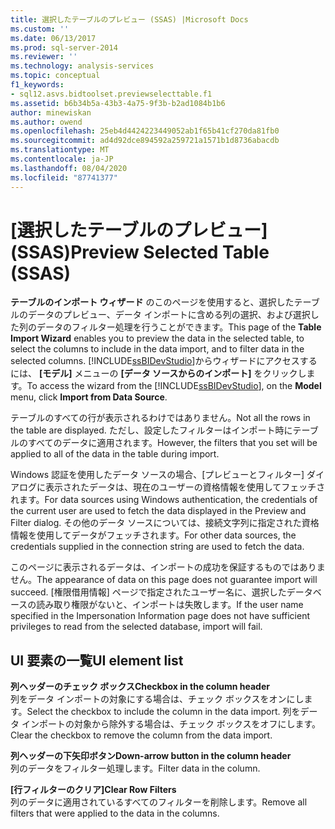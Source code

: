```yaml
---
title: 選択したテーブルのプレビュー (SSAS) |Microsoft Docs
ms.custom: ''
ms.date: 06/13/2017
ms.prod: sql-server-2014
ms.reviewer: ''
ms.technology: analysis-services
ms.topic: conceptual
f1_keywords:
- sql12.asvs.bidtoolset.previewselecttable.f1
ms.assetid: b6b34b5a-43b3-4a75-9f3b-b2ad1084b1b6
author: minewiskan
ms.author: owend
ms.openlocfilehash: 25eb4d4424223449052ab1f65b41cf270da81fb0
ms.sourcegitcommit: ad4d92dce894592a259721a1571b1d8736abacdb
ms.translationtype: MT
ms.contentlocale: ja-JP
ms.lasthandoff: 08/04/2020
ms.locfileid: "87741377"
---
```

# <a name="preview-selected-table-ssas"></a><span data-ttu-id="34f29-102">[選択したテーブルのプレビュー] (SSAS)</span><span class="sxs-lookup"><span data-stu-id="34f29-102">Preview Selected Table (SSAS)</span></span>
  <span data-ttu-id="34f29-103">**テーブルのインポート ウィザード** のこのページを使用すると、選択したテーブルのデータのプレビュー、データ インポートに含める列の選択、および選択した列のデータのフィルター処理を行うことができます。</span><span class="sxs-lookup"><span data-stu-id="34f29-103">This page of the **Table Import Wizard** enables you to preview the data in the selected table, to select the columns to include in the data import, and to filter data in the selected columns.</span></span> <span data-ttu-id="34f29-104">[!INCLUDE[ssBIDevStudio](../includes/ssbidevstudio-md.md)]からウィザードにアクセスするには、 **[モデル]** メニューの **[データ ソースからのインポート]** をクリックします。</span><span class="sxs-lookup"><span data-stu-id="34f29-104">To access the wizard from the [!INCLUDE[ssBIDevStudio](../includes/ssbidevstudio-md.md)], on the **Model** menu, click **Import from Data Source**.</span></span>  
  
 <span data-ttu-id="34f29-105">テーブルのすべての行が表示されるわけではありません。</span><span class="sxs-lookup"><span data-stu-id="34f29-105">Not all the rows in the table are displayed.</span></span> <span data-ttu-id="34f29-106">ただし、設定したフィルターはインポート時にテーブルのすべてのデータに適用されます。</span><span class="sxs-lookup"><span data-stu-id="34f29-106">However, the filters that you set will be applied to all of the data in the table during import.</span></span>  
  
 <span data-ttu-id="34f29-107">Windows 認証を使用したデータ ソースの場合、[プレビューとフィルター] ダイアログに表示されたデータは、現在のユーザーの資格情報を使用してフェッチされます。</span><span class="sxs-lookup"><span data-stu-id="34f29-107">For data sources using Windows authentication, the credentials of the current user are used to fetch the data displayed in the Preview and Filter dialog.</span></span> <span data-ttu-id="34f29-108">その他のデータ ソースについては、接続文字列に指定された資格情報を使用してデータがフェッチされます。</span><span class="sxs-lookup"><span data-stu-id="34f29-108">For other data sources, the credentials supplied in the connection string are used to fetch the data.</span></span>  
  
 <span data-ttu-id="34f29-109">このページに表示されるデータは、インポートの成功を保証するものではありません。</span><span class="sxs-lookup"><span data-stu-id="34f29-109">The appearance of data on this page does not guarantee import will succeed.</span></span> <span data-ttu-id="34f29-110">[権限借用情報] ページで指定されたユーザー名に、選択したデータベースの読み取り権限がないと、インポートは失敗します。</span><span class="sxs-lookup"><span data-stu-id="34f29-110">If the user name specified in the Impersonation Information page does not have sufficient privileges to read from the selected database, import will fail.</span></span>  
  
## <a name="ui-element-list"></a><span data-ttu-id="34f29-111">UI 要素の一覧</span><span class="sxs-lookup"><span data-stu-id="34f29-111">UI element list</span></span>  
 <span data-ttu-id="34f29-112">**列ヘッダーのチェック ボックス**</span><span class="sxs-lookup"><span data-stu-id="34f29-112">**Checkbox in the column header**</span></span>  
 <span data-ttu-id="34f29-113">列をデータ インポートの対象にする場合は、チェック ボックスをオンにします。</span><span class="sxs-lookup"><span data-stu-id="34f29-113">Select the checkbox to include the column in the data import.</span></span> <span data-ttu-id="34f29-114">列をデータ インポートの対象から除外する場合は、チェック ボックスをオフにします。</span><span class="sxs-lookup"><span data-stu-id="34f29-114">Clear the checkbox to remove the column from the data import.</span></span>  
  
 <span data-ttu-id="34f29-115">**列ヘッダーの下矢印ボタン**</span><span class="sxs-lookup"><span data-stu-id="34f29-115">**Down-arrow button in the column header**</span></span>  
 <span data-ttu-id="34f29-116">列のデータをフィルター処理します。</span><span class="sxs-lookup"><span data-stu-id="34f29-116">Filter data in the column.</span></span>  
  
 <span data-ttu-id="34f29-117">**[行フィルターのクリア]**</span><span class="sxs-lookup"><span data-stu-id="34f29-117">**Clear Row Filters**</span></span>  
 <span data-ttu-id="34f29-118">列のデータに適用されているすべてのフィルターを削除します。</span><span class="sxs-lookup"><span data-stu-id="34f29-118">Remove all filters that were applied to the data in the columns.</span></span>  
  
  
